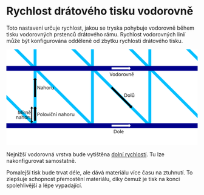 Rychlost drátového tisku vodorovně
====
Toto nastavení určuje rychlost, jakou se tryska pohybuje vodorovně během tisku vodorovných prstenců drátového rámu. Rychlost vodorovných linií může být konfigurována odděleně od zbytku rychlosti drátového tisku.

![Kde platí různé rychlosti při drátovém tisku](../images/wireframe_printspeed_cs.svg)

Nejnižší vodorovná vrstva bude vytištěna [dolní rychlostí](wireframe_printspeed_bottom.md). Tu lze nakonfigurovat samostatně.

Pomalejší tisk bude trvat déle, ale dává materiálu více času na ztuhnutí. To zlepšuje schopnost přemostění materiálu, díky čemuž je tisk na konci spolehlivější a lépe vypadající.